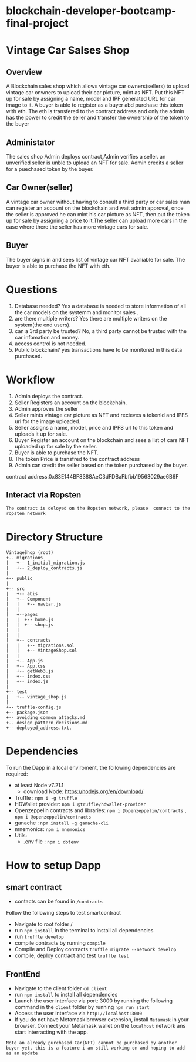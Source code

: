 # blockchain-developer-bootcamp-final-project
#  Vintage Car Salses Shop


## Overview
A Blockchain sales shop  which allows vintage car owners(sellers) to upload vintage car onwners to upload their car picture, mint as NFT. Put this NFT up for sale by assigning a name, model and IPF generated URL for car image to it. A buyer is able to register as a buyer abd purchase this token with eth. The eth is transfered to the contract address and only the admin has the power to credit the seller and transfer the ownership of the token to the buyer

## Administator
The sales shop Admin deploys contract,Admin verifies a seller. an unverified seller is unble to upload an NFT for sale. Admin credits a seller for a puechased token by the buyer.

## Car Owner(seller)
A vintage car owner without having to consult a third party or car sales man can register an account on the blockchain and wait admin approval, once the seller is approved he can mint his car picture as NFT, then put the token up for sale by assigning a price to it.The seller can upload more cars in the case where there the seller has more vintage cars for sale.



## Buyer
The buyer signs in and sees list of vintage car NFT availiable for sale. The buyer is able to purchase the NFT with eth.

# Questions
1. Database needed?
Yes a database is needed to store information of all the car models on the systemm and monitor sales .
2. are there multiple writers?
Yes there are multiple writers on the system(the end users).
3. can a 3rd party be trusted?
No, a third party cannot be trusted with the car infomation and money.
4. access control is not needed.
5. Pubilc blockchain?
yes transactions have to be monitored in this data purchased.

# Workflow
1. Admin deploys the contract.
2. Seller Registers an account on the blockchain.
3. Admin approves the seller
4. Seller mints vintage car picture as NFT and recieves a tokenId and IPFS url for the image uploaded.
5. Seller assigns a name, model, price and IPFS url to this token and uploads it up for sale.
6. Buyer Register an account on the blockchain and sees a list of cars NFT uploaded up for sale by the seller.
7. Buyer is able to purchase the NFT.
8. The token Price is transfred to the contract address
9. Admin can credit the seller based on the token purchased by the buyer. 

contract address:0x83E144BF8388AeC3dFDBaFbfbb19563029ae6B6F

## Interact via Ropsten
    The contract is deloyed on the Ropsten network, please  connect to the ropsten network

# Directory Structure
 ```
VintageShop (root)
+-- migrations
|   +-- 1_initial_migration.js
|   +-- 2_deploy_contracts.js 
|
+-- public
|
+-- src
|   +-- abis
|   +-- Component
|   |   +-- navbar.js
|   |
|   +--pages
|   |  +-- home.js
|   |  +-- shop.js
|   |
|   |
|   +-- contracts
|   |   +-- Migrations.sol
|   |   +-- VintageShop.sol    
|   |
|   +-- App.js
|   +-- App.css
|   +-- getWeb3.js
|   +-- index.css
|   +-- index.js
|
+-- test
|   +-- vintage_shop.js    
|
+-- truffle-config.js
+-- package.json
+-- avoiding_common_attacks.md
+-- design_pattern_decisions.md
+-- deployed_address.txt.
```
# Dependencies
To run the Dapp in a local enviroment, the following dependencies are required:
* at least Node v7.21.1
    * download Node: https://nodejs.org/en/download/
* Truffle : `npm i -g truffle`
* HDWallet provider: `npm i @truffle/hdwallet-provider`
* Openzeppelin contracts and libraries: `npm i @openzeppelin/contracts` , `npm i @openzeppelin/contracts`
* ganache : `npm install -g ganache-cli`
* mnemonics: `npm i mnemonics`
* Utils: 
    * .env file : `npm i dotenv`


# How to setup Dapp 
## smart contract
* contacts can be found in `/contracts`

Follow the following steps to test smartcontract
* Navigate to root folder /
* run `npm install` in the terminal to install all dependencies
* run `truffle develop` 
* compile contracts by running `compile`
* Compile and Deploy contracts `truffle migrate --network develop`
* compile, deploy contract and test `truffle test`

## FrontEnd 

* Navigate to the client folder `cd client`
* run `npm install` to install all dependencies
* Launch the user interface via port: 3000 by running the following command in the `client` folder by running `npm run start`
* Access the user interface via `http://localhost:3000`
* If you do not have Metamask browser extension, install `Metamask` in your browser. Connect your Metamask wallet  on the `localhost` network ans start interracting with the app.

`Note an already purchased Car(NFT) cannot be purchased by another buyer yet, this is a feature i am still working on and hoping to add as an update`




